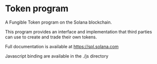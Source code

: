 # Token program

A Fungible Token program on the Solana blockchain.

This program provides an interface and implementation that third parties can use to create and trade their own tokens.

Full documentation is available at https://spl.solana.com

Javascript binding are available in the ./js directory
